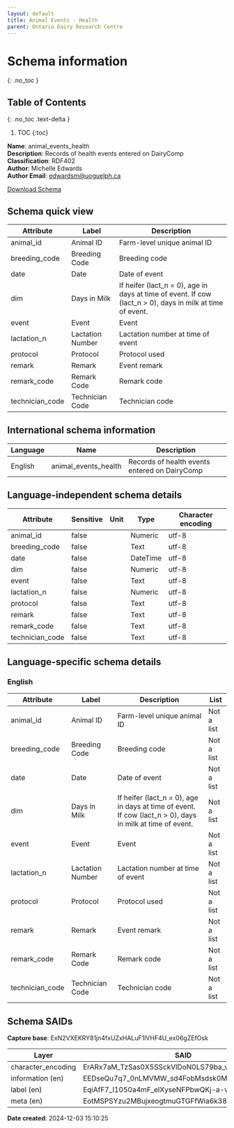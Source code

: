 ```yaml
---
layout: default  
title: Animal Events - Health 
parent: Ontario Dairy Research Centre  
---
```


# Schema information
{: .no_toc }

## Table of Contents
{: .no_toc .text-delta }

1. TOC
{:toc}

**Name**: animal_events_health  
**Description**: Records of health events entered on DairyComp  
**Classification**: RDF402  
**Author**: Michelle Edwards  
**Author Email**: edwardsm@uoguelph.ca  

[Download Schema](Schema_Animal_Events_Health.zip)

## Schema quick view

| Attribute | Label | Description |
| --- | --- | --- |
| animal_id | Animal ID | Farm-level unique animal ID |
| breeding_code | Breeding Code | Breeding code |
| date | Date | Date of event |
| dim | Days in Milk | If heifer (lact_n = 0), age in days at time of event. If cow (lact_n > 0), days in milk at time of event. |
| event | Event | Event |
| lactation_n | Lactation Number | Lactation number at time of event |
| protocol | Protocol | Protocol used |
| remark | Remark | Event remark |
| remark_code | Remark Code | Remark code |
| technician_code | Technician Code | Technician code |

## International schema information

| Language | Name | Description |
| --- | --- | --- |
| English | animal_events_health | Records of health events entered on DairyComp |

## Language-independent schema details

| Attribute | Sensitive | Unit | Type | Character encoding |
| --- | --- | --- | --- | --- |
| animal_id | false |  | Numeric | utf-8 |
| breeding_code | false |  | Text | utf-8 |
| date | false |  | DateTime | utf-8 |
| dim | false |  | Numeric | utf-8 |
| event | false |  | Text | utf-8 |
| lactation_n | false |  | Numeric | utf-8 |
| protocol | false |  | Text | utf-8 |
| remark | false |  | Text | utf-8 |
| remark_code | false |  | Text | utf-8 |
| technician_code | false |  | Text | utf-8 |

## Language-specific schema details

### English

| Attribute | Label | Description | List |
| --- | --- | --- | --- |
| animal_id | Animal ID | Farm-level unique animal ID | Not a list |
| breeding_code | Breeding Code | Breeding code | Not a list |
| date | Date | Date of event | Not a list |
| dim | Days in Milk | If heifer (lact_n = 0), age in days at time of event. If cow (lact_n > 0), days in milk at time of event. | Not a list |
| event | Event | Event | Not a list |
| lactation_n | Lactation Number | Lactation number at time of event | Not a list |
| protocol | Protocol | Protocol used | Not a list |
| remark | Remark | Event remark | Not a list |
| remark_code | Remark Code | Remark code | Not a list |
| technician_code | Technician Code | Technician code | Not a list |

## Schema SAIDs

**Capture base**: ExN2VXEKRY81jn4fxUZxHALuF1lVHF4U_ex06gZEfOsk

| Layer | SAID |
| --- | --- |
| character_encoding | ErARx7aM_TzSas0X5SSckVlDoN0LS79ba_v8yQZDmUR0 |
| information (en) | EEDseQu7q7_0nLMVMW_sd4FobMsdsk0MPkFDdbUCwhxM |
| label (en) | EqiAfF7_l1050a4mF_elXyseNFPbwQKj-a-vmRbkXVgs |
| meta (en) | EotMSPSYzu2MBujxeogtmuGTGFfWia6k38YM8IbK22h8 |

**Date created**: 2024-12-03 15:10:25

